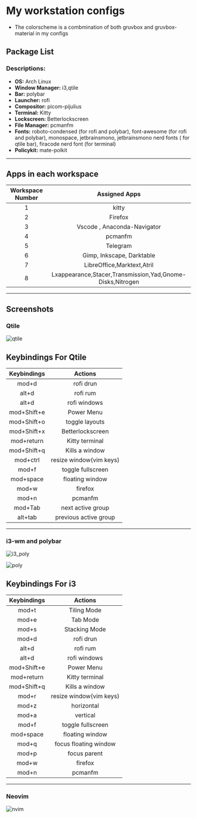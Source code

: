 # My workstation configs

- The colorscheme is a combmination of both gruvbox and gruvbox-material in my configs

## Package List

### **Descriptions:**

- **OS:** Arch Linux
- **Window Manager:** i3,qtile
- **Bar:** polybar
- **Launcher:** rofi
- **Compositor:** picom-pijulius
- **Terminal:** Kitty
- **Lockscreen:** Betterlockscreen
- **File Manager:** pcmanfm
- **Fonts:** roboto-condensed (for rofi and polybar), font-awesome (for rofi and polybar), monospace, jetbrainsmono, jetbrainsmono nerd fonts ( for qtile bar), firacode nerd font (for terminal)
- **Policykit:** mate-polkit

---

## Apps in each workspace

| Workspace Number |                       Assigned Apps                       |
| :--------------: | :-------------------------------------------------------: |
|        1         |                           kitty                           |
|        2         |                          Firefox                          |
|        3         |                Vscode , Anaconda-Navigator                |
|        4         |                          pcmanfm                          |
|        5         |                         Telegram                          |
|        6         |                 Gimp, Inkscape, Darktable                 |
|        7         |                LibreOffice,Marktext,Atril                 |
|        8         | Lxappearance,Stacer,Transmission,Yad,Gnome-Disks,Nitrogen |

---

## Screenshots

### Qtile

![qtile](https://github.com/bibjaw99/workstation/blob/master/screenshots/qtile.png?raw=true)

## Keybindings For Qtile

| Keybindings |         Actions         |
| :---------: | :---------------------: |
|    mod+d    |        rofi drun        |
|    alt+d    |        rofi rum         |
|    alt+d    |      rofi windows       |
| mod+Shift+e |       Power Menu        |
| mod+Shift+o |     toggle layouts      |
| mod+Shift+x |    Betterlockscreen     |
| mod+return  |     Kitty terminal      |
| mod+Shift+q |     Kills a window      |
|  mod+ctrl   | resize window(vim keys) |
|    mod+f    |    toggle fullscreen    |
|  mod+space  |     floating window     |
|    mod+w    |         firefox         |
|    mod+n    |         pcmanfm         |
|   mod+Tab   |    next active group    |
|   alt+tab   |  previous active group  |

---

### i3-wm and polybar

![i3_poly](https://github.com/bibjaw99/workstation/blob/master/screenshots/i3.png?raw=true)

![poly](https://github.com/bibjaw99/workstation/blob/master/screenshots/polybar.png?raw=true)

## Keybindings For i3

| Keybindings |         Actions         |
| :---------: | :---------------------: |
|    mod+t    |       Tiling Mode       |
|    mod+e    |        Tab Mode         |
|    mod+s    |      Stacking Mode      |
|    mod+d    |        rofi drun        |
|    alt+d    |        rofi rum         |
|    alt+d    |      rofi windows       |
| mod+Shift+e |       Power Menu        |
| mod+return  |     Kitty terminal      |
| mod+Shift+q |     Kills a window      |
|    mod+r    | resize window(vim keys) |
|    mod+z    |       horizontal        |
|    mod+a    |        vertical         |
|    mod+f    |    toggle fullscreen    |
|  mod+space  |     floating window     |
|    mod+q    |  focus floating window  |
|    mod+p    |      focus parent       |
|    mod+w    |         firefox         |
|    mod+n    |         pcmanfm         |

---

### Neovim

![nvim](https://github.com/bibjaw99/workstation/blob/master/screenshots/codex.png?raw=true)

